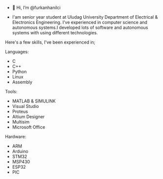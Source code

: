 - 👋 Hi, I’m @furkanhanilci

- I'am senior year student at Uludag University Department of Electrical & Electronics Engineering. I've experienced in computer science and autonomous systems.I developed lots of software and autonomous systems with using different technologies.

Here's a few skills, I've been experienced in;

Languages:
- C
- C++
- Python 
- Linux 
- Assembly 

Tools:
- MATLAB & SIMULINK 
- Visual Studio
- Proteus
- Altium Designer 
- Multisim 
- Microsoft Office

Hardware:
- ARM
- Arduino 
- STM32
- MSP430
- ESP32
- PIC

<!---
furkanhanilci/furkanhanilci is a ✨ special ✨ repository because its `README.md` (this file) appears on your GitHub profile.
You can click the Preview link to take a look at your changes.
--->
